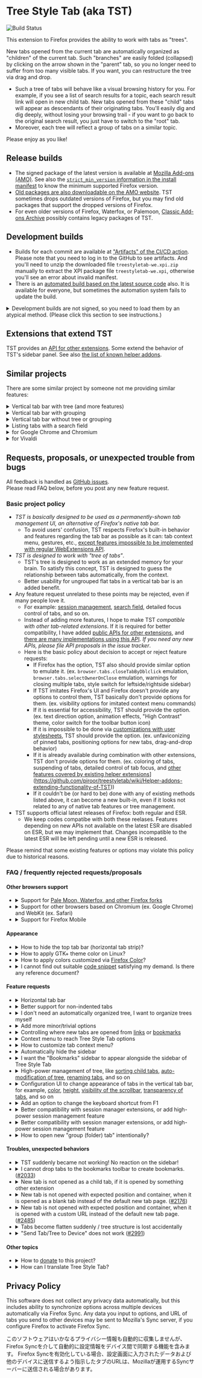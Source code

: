 # Tree Style Tab (aka TST)

![Build Status](https://github.com/piroor/treestyletab/actions/workflows/main.yml/badge.svg?branch=trunk)

This extension to Firefox provides the ability to work with tabs as "trees".

New tabs opened from the current tab are automatically organized as "children" of the current tab.
Such "branches" are easily folded (collapsed) by clicking on the arrow shown in the "parent" tab, so you no longer need to suffer from too many visible tabs.
If you want, you can restructure the tree via drag and drop.

 * Such a tree of tabs will behave like a visual browsing history for you.
   For example, if you see a list of search results for a topic, each search result link will open in new child tab.
   New tabs opened from these "child" tabs will appear as descendants of their originating tabs.
   You'll easily dig and dig deeply, without losing your browsing trail - if you want to go back to the original search result, you just have to switch to the "root" tab.
 * Moreover, each tree will reflect a group of tabs on a similar topic.

Please enjoy as you like!

## Release builds

* The signed package of the latest version is available at [Mozilla Add-ons (AMO)](https://addons.mozilla.org/firefox/addon/tree-style-tab/). See also the [`strict_min_version` information in the install manifest](https://github.com/piroor/treestyletab/blob/master/webextensions/manifest.json#L219) to know the minimum supported Firefox version.
* [Old packages are also downloadable on the AMO website](https://addons.mozilla.org/firefox/addon/tree-style-tab/versions/). TST sometimes drops outdated versions of Firefox, but you may find old packages that support the dropped versions of Firefox. 
* For even older versions of Firefox, Waterfox, or Palemoon, [Classic Add-ons Archive](https://github.com/JustOff/ca-archive) possibly contains legacy packages of TST.

## Development builds

* Builds for each commit are available at ["Artifacts" of the CI/CD action](https://github.com/piroor/treestyletab/actions?query=workflow%3ACI%2FCD).
  Please note that you need to log in to the GitHub to see artifacts.
  And you'll need to unzip the downloaded file `treestyletab-we.xpi.zip` manually to extract the XPI package file `treestyletab-we.xpi`, otherwise you'll see an error about invalid manifest.
* There is an [automated build based on the latest source code](https://piro.sakura.ne.jp/xul/xpi/nightly/treestyletab-we.xpi) also.
  It is available for everyone, but sometimes the automation system fails to update the build.

<details>
<p><summary>Development builds are not signed, so you need to load them by an atypical method. (Please click this section to see instructions.)</summary></p>

There are two methods to try them in your environment:

* Go to `about:debugging` and click "Load Temporary Add-on" button, then choose a XPI file. The development build will be loaded and active until you restart Firefox. **Note: don't uninstall the remporarily installed dev build even if you finished a test, because uninstallation clears all configs of TST.** Instead you just restart Firefox, then temporarily installed build are unloaded and the previously installed version will go back.
* If you want to try it as a regular addon instead of a temporary addon, you need to use [Nightly](https://www.mozilla.org/firefox/channel/desktop/) instead of the stable Firefox or Firefox beta. On Nightly, go to `about:config` and set `xpinstall.signatures.required` to `false`. Then you will be able to install such an unsigned XPI file.

Also, you can build a custom development build locally. For example, here are the steps to build an XPI on Ubuntu (native, or WSL on Windows 10):

```bash
$ sudo apt install git nodejs npm jq zip
$ git clone --recursive https://github.com/piroor/treestyletab.git
$ cd treestyletab/webextensions
$ make
```

Steps to build a specific revision (for example bb467286d58b3da90fd1b2e6ee8a8016e3377b97):

```
$ cd treestyletab/webextensions
$ git checkout bb467286d58b3da90fd1b2e6ee8a8016e3377b97
$ git submodule update
$ make
```

Then you will see new `.xpi` files in the current directory. You can install such a development build via `about:debugging`. Click the `Load Temporary Add-on` button and choose `treestyletab/manifest.json` or a built `.xpi` file.
</details>


## Extensions that extend TST

TST provides an [API for other extensions](https://github.com/piroor/treestyletab/wiki/API-for-other-addons).
Some extend the behavior of TST's sidebar panel.
See also [the list of known helper addons](https://github.com/piroor/treestyletab/wiki/Helper-addons-extending-functionality-of-TST).

## Similar projects

There are some similar project by someone not me providing similar features:

<details id="similar-projects-vertical-tab-bar-with-tree"><summary>Vertical tab bar with tree (and more features)</summary>
  
  * [Tree Tabs](https://addons.mozilla.org/firefox/addon/tree-tabs/)
  * [Sidebery](https://addons.mozilla.org/firefox/addon/sidebery/)
  * [ftt](https://addons.mozilla.org/firefox/addon/ftt/)
  </details>
<details id="similar-projects-vertical-tab-bar-with-grouping"><summary>Vertical tab bar with grouping</summary>
  
  * [Container Tabs Sidebar](https://addons.mozilla.org/firefox/addon/container-tabs-sidebar/)
  * [Sidebar Tabs](https://addons.mozilla.org/firefox/addon/sidebartabs/)
  * [Tab Sidebar](https://addons.mozilla.org/firefox/addon/tab-sidebar-we/)
  </details>
<details id="similar-projects-vertical-tab-bar-without-tree-or-grouping"><summary>Vertical tab bar without tree or grouping</summary>
  
  * [Tab Center Reborn](https://addons.mozilla.org/firefox/addon/tabcenter-reborn/)
  * [Vertical Tabs Reloaded](https://addons.mozilla.org/firefox/addon/vertical-tabs-reloaded/)
  * [Vertigo Tabs](https://addons.mozilla.org/firefox/addon/vertigo-tabs/)
  * [Sidebar+](https://addons.mozilla.org/firefox/addon/sidebar_plus/)
  * [Tabs2List](https://addons.mozilla.org/firefox/addon/tabs-2-list/)
  </details>
<details id="similar-projects-listing-tabs-with-a-search-field"><summary>Listing tabs with a search field</summary>
  
  Some extensions provide a pop-up list of tabs with a search field that complements TST:
  
  * [Tab Manager v2](https://addons.mozilla.org/firefox/addon/tab-manager-v2)
  * [TabSearch](https://addons.mozilla.org/firefox/addon/tab_search/)
  * [Tabby - Window & Tab Manager](https://addons.mozilla.org/firefox/addon/tabby-window-tab-manager/)
  * [Tab Master 5000](https://addons.mozilla.org/firefox/addon/tab-master-5000/)
  * [Power Tabs](https://addons.mozilla.org/firefox/addon/power-tabs/)
  * [Tabs2List](https://addons.mozilla.org/firefox/addon/tabs-2-list/): provides not only sidebar panel but a toolbar button with a popup panel also. It has an option to show a search field in the panel by default.
  </details>
<details id="similar-projects-for-google-chrome-and-chromium"><summary>for Google Chrome and Chromium</summary>
  
  * [Sidewise Tree Style Tabs](https://chrome.google.com/webstore/detail/sidewise-tree-style-tabs/biiammgklaefagjclmnlialkmaemifgo)
  * [Tabs Outliner](https://chrome.google.com/webstore/detail/tabs-outliner/eggkanocgddhmamlbiijnphhppkpkmkl)
  * [Treely: Tree Style Tab Manager](https://chrome.google.com/webstore/detail/treely-tree-style-tab-man/hbledhepdppepjnbnohiepcpcnphimdj)
  * [Tree Style Tab](https://chrome.google.com/webstore/detail/tree-style-tab/oicakdoenlelpjnkoljnaakdofplkgnd)
  </details>
<details id="similar-projects-for-vivaldi"><summary>for Vivaldi</summary>
  
  * [Tree Tabs](https://drive.google.com/drive/folders/0B3jXQpRtOfvSdkN4RW5XN2tOc3c)
  </details>


## Requests, proposals, or unexpected trouble from bugs

All feedback is handled as [GitHub issues](https://github.com/piroor/treestyletab/issues).  
Please read FAQ below, before you post any new feature request.

### Basic project policy

 * *TST is basically designed to be used as a permanently-shown tab management UI, an alternative of Firefox's native tab bar.*
   * To avoid users' confusion, TST respects Firefox's built-in behavior and features regarding the tab bar as possible as it can: tab context menu, gestures, etc., [except features impossible to be implemented with regular WebExtensions API](https://github.com/piroor/treestyletab/discussions/3449#discussioncomment-8391490).
 * *TST is designed to work with "tree of tabs"*.
   * TST's tree is designed to work as an extended memory for your brain. To satisfy this concept, TST is designed to guess the relationship between tabs automatically, from the context.
   * Better usability for ungrouped flat tabs in a vertical tab bar is an added benefit.
 * Any feature request unrelated to these points may be rejected, even if many people love it.
   * For example: [session management](https://addons.mozilla.org/firefox/addon/tab-session-manager/), [search field](https://addons.mozilla.org/firefox/addon/tab_search/), detailed focus control of tabs, and so on.
   * Instead of adding more features, I hope to make TST *compatible with other tab-related extensions*.
     If it is required for better compatibility, I have added [public APIs for other extensions](https://github.com/piroor/treestyletab/wiki/API-for-other-addons), and [there are many implementations using this API](https://github.com/piroor/treestyletab/wiki/Helper-addons-extending-functionality-of-TST).
     *If you need any new APIs, please file API proposals in the issue tracker*.
   * Here is the basic policy about decision to accept or reject feature requests:
     * If Firefox has the option, TST also should provide similar option to emulate it. (ex. `browser.tabs.closeTabByDblclick` emulation, `browser.tabs.selectOwnerOnClose` emulation, warnings for closing multiple tabs, style switch for leftside/rightside sidebar)
     * If TST imitates Firefox's UI and Firefox doesn't provide any options to control them, TST basically don't provide options for them. (ex. visibility options for imitated context menu commands)
     * If it is essential for accessibility, TST should provide the option. (ex. text direction option, animation effects, "High Contrast" theme, color switch for the toolbar button icon)
     * If it is impossible to be done via [customizations with user stylesheets](https://github.com/piroor/treestyletab/wiki/Customizing-with-CSS), TST should provide the option. (ex. unfaviconizing of pinned tabs, positioning options for new tabs, drag-and-drop behavior)
     * If it is already available during combination with other extensions, TST don't provide options for them. (ex. coloring of tabs, suspending of tabs, detailed control of tab focus, and [other features covered by existing helper extensions](https://github.com/piroor/treestyletab/wiki/Helper-addons-extending-functionality-of-TST)](https://github.com/piroor/treestyletab/wiki/Helper-addons-extending-functionality-of-TST))
     * If it couldn't be (or hard to be) done with any of existing methods listed above, it can become a new built-in, even if it looks not related to any of native tab features or tree management.
 * TST supports official latest releases of Firefox: both regular and ESR.
   * We keep codes compatibe with both these reelases.
     Features depending on new APIs not available on the latest ESR are disabled on ESR, but we may implement that.
     Changes incompatible to the latest ESR will be left pending until a new ESR is released.

Please remind that some existing features or options may violate this policy due to historical reasons.


### FAQ / frequently rejected requests/proposals

#### Other browsers support

* <details id="other-browsers-support-support-for-pale-moon-waterfox-and-other-firefox-forks"><summary>Support for <a href="https://github.com/piroor/treestyletab/issues/1043">Pale Moon, Waterfox, and other Firefox forks</a></summary>
  
  Please use [a forked version of TST for Pale Moon](https://github.com/oinkin/treestyletab) instead.
  TST is designed for latest release of Mozilla Firefox (*Please see also the [`strict_min_version` information in the install manifest](https://github.com/piroor/treestyletab/blob/master/webextensions/manifest.json#L203) to know the minimum supported Firefox version)<!-- and Mozilla Firefox ESR-->, and other applications forked from Firefox are not supported.
  
  "Waterfox Current" looks based on Firefox ESR68 and you can install TST 2.0 and later to it.
  However "Waterfox Classic" based on Firefox 56 is never supported.
  </details>
* <details id="other-browsers-support-support-for-other-browsers-based-on-chromium-ex-google-chrome-and-weblit-ex-safari"><summary>Support for other browsers based on Chromium (ex. Google Chrome) and WebKit (ex. Safari)</a></summary>
  
  TST can't be ported to other browsers because [it depends on some Firefox specific APIs like `sidebar`](https://github.com/piroor/treestyletab/issues/2801#issuecomment-768584534), so it needs to be re-implemented completely.
  Sorry, but I won't re-implement TST as an extension for other browsers by myself because I use Firefox.
  (But [there are some alternatives developed by others](#similar-projects).)
  </details>
* <details id="other-browsers-support-support-for-firefox-mobile"><summary>Support for Firefox Mobile</a></summary>
  
  Currently I have no plan to add support for mobile devices (Android and iPhone) from some reasons:
  
  * Firefox Mobile doesn't support Sidebar API.
  * Mobile devices have limited RAM. Too many numbers of tabs opened by TST may lead OOM killer to kill Firefox Mobile.
  </details>

#### Appearance

* <details id="appearance-how-to-hide-the-top-tab-bar-horizontal-tab-strip"><summary>How to hide the top tab bar (horizontal tab strip)?</summary>
  
  As a workaround, you can [create a `userChrome.css` file.](https://github.com/piroor/treestyletab/wiki/Code-snippets-for-custom-style-rules#for-userchromecss)
  But please remind that I - the original author of TST - never recommend such an usage, because TST doesn't cover full features of the native tabs due to restrictions of WebExtensions API so *some tab features become inaccessible*:
  
  * "Autoplay blocked" message and the "Play tab" button image
    ![(screenshot)](./screenshots/native-tabs.png)
  * "Share" tab context menu command
  * "Send Tab to Device" tab context menu command. (TST currently simulates it but you cannot send tabs to mobile devices.)
  
  and I also believe that TST is not enough stable to replace Firefox's tab bar completely.
  Thus I usually use TST together with horizontal tab bar for safety.
  
  If I hid the tab bar on my environment in my daily use, I might maintain the userChrome.css hack by myself, but actually I don't do that.
  So guidance to hide the tab bar need to be maintained by people who really use.
  I think it is a nightmare for regular people who don't know how to research and find out solutions with debugger.
  I intentionally don't describe details how to hide the horizontal tab bar, to save people from critical troubles.
  
  I say again, I don't recommend you to hide the horizontal tab bar if you cannot write any suitable userChrome.css hack by yourself.
  I have no motivation to investigate how to hide the horizontal tab bar, because I'll never do that and it may lead people to troubles.
  </details>
* <details id="appearance-how-to-apply-gtk-theme-color-on-linux"><summary>How to apply GTK+ theme color on Linux?</summary>
  
  Due to restrictions within Firefox, TST can not apply GTK+ theme color to its appearance by default. If you want TST's UI with colors to match other parts of Firefox, you need to configure your environment, Firefox and TST as:
  
  * Set and export an environment variable `GTK_THEME` in your `.profile` or somewhere like: `export GTK_THEME=<Your theme name like Arc-Dark>` (I don't know why but [CSS system colors on Firefox won't respect GTK's theme colors, if this environment variable is missing](https://github.com/piroor/treestyletab/issues/2969).)
  * Firefox's about:config
    * *`widget.content.allow-gtk-dark-theme`=`true` (not default)*
    * `widget.content.gtk-theme-override`=unset (default)
  * TST's options (pattern 1, using "Proton" theme)
    * "Appearance" => "Theme" => "Proton" (default)
    * "Development" => "Color scheme" => "System Color" (default)
  * TST's options (pattern 1b, using "Photon" theme)
    * "Appearance" => "Theme" => "Photon" (default)
    * *"Advanced" => "Extra style rules..." => [paste these lines](https://github.com/piroor/treestyletab/blob/5a8569c22feeaedeecde623a86832db7bc0419a2/webextensions/sidebar/styles/photon/photon.css#L49-L76) (not default)*
    * "Development" => "Color scheme" => "System Color" (default)
  * TST's options (pattern 2, using less extra style rules)
    * *"Appearance" => "Theme" => "High Contrast" (not default)*
    * "Advanced" => "Extra style rules..." => no active style rule (default)
    * "Development" => "Color scheme" => "System Color" (default)
  
  For more details, please see also [the discussions in the issue #2667](https://github.com/piroor/treestyletab/issues/2667).
  </details>
* <details id="appearance-how-to-apply-colors-customized-via-firefox-color"><summary>How to apply colors customized via <a href="https://color.firefox.com/">Firefox Color</a>?</summary>
  
  In short, there is a workaround:
  
  1. Go to TST's options.
  2. Choose "Development" => "Color scheme" => "Photon".
  3. Add a [CSS declaration applying Firefox's native tab colors](https://github.com/piroor/treestyletab/wiki/Code-snippets-for-custom-style-rules#apply-tab-colors-exactly-same-to-firefoxs-native-2780) to "Advanced" => "Extra style rules for contents provided by Tree Style Tab".
  
  For more detailed background, please see also [my comment in the issue #2780](https://github.com/piroor/treestyletab/issues/2780#issuecomment-746043627).
  </details>
* <details id="appearance-i-cannot-find-out-suitable-code-snippet-satisfying-my-demand-is-there-any-reference-document"><summary>I cannot find out suitable <a href="https://github.com/piroor/treestyletab/wiki/Code-snippets-for-custom-style-rules">code snippet</a> satisfying my demand. Is there any reference document?</summary>
  
  Sadly there is no stable reference document due to unstableness of TST's DOM structure. The [code snippets](https://github.com/piroor/treestyletab/wiki/Code-snippets-for-custom-style-rules) are just examples for the time they were written, and they may be broken by changes on TST itself, thus they need to be updated by users through [investigation with the debugger](https://github.com/piroor/treestyletab/wiki/How-to-inspect-tree-of-tabs#how-to-inspect-the-sidebar).
  </details>

#### Feature requests

* <details id="feature-requests-horizontal-tab-bar"><summary>Horizontal tab bar</summary>
  
  It is not possible for Tree Style Tab to support horizontal tabs. 
  TST 2.0 and later is implemented as a Firefox sidebar, there is no chance to provide a horizontal version of the extension.
  </details>
* <details id="feature-requests-better-support-for-non-indented-tabs"><summary>Better support for non-indented tabs</summary>
  
  This is beyond the scope of "Tree" Style Tab.
  There exist [complementary extensions that can provide vertical tabs without a tree](#similar-projects).
  </details>
* <details id="feature-requests-i-dont-need-an-automatically-organized-tree-i-want-to-organize-trees-myself"><summary>I don't need an automatically organized tree, I want to organize trees myself</summary>
  
  You can switch off this behavior:
  
  1. Go to TST's configuration.
  2. "Development" section.
  3. Expand the section "All Configs". Then all internal configurations are listed.
  4. Clear the ☐ `autoAttach` checkbox.
  5. Clear the ☐ `syncParentTabAndOpenerTab` checkbox.
  
  With those preferences unset, TST will no longer automatically attach new tabs to a tree.
  
  To select multiple tabs, for drag-and-drop: <kbd>Shift</kbd>/<kbd>Ctrl</kbd>-click. [Multiple Tab Handler](https://addons.mozilla.org/firefox/addon/multiple-tab-handler/) has additional features.
  </details>
* <details id="feature-requests-add-more-minor-trivial-options"><summary>Add more minor/trivial options</summary>
  
  Please see the [list of helper extensions](#extensions-that-extend-tst).
  For the appearance of tabs in the sidebar, [custom user styles](https://github.com/piroor/treestyletab/wiki/Code-snippets-for-custom-style-rules) may help.
  
  The variety of configurations for TST will not increase infinitely.
  Instead, I hope to reduce the variety.
  High customizability is out of scope.
  I want to limit options to those that are truly essential.
  Too many options would kill this project, because they would cloud the main concept of TST and would attract people who don't share my core vision.
  
  Please see also the [basic project policy](#basic-project-policy) 
  </details>
* <details id="feature-requests-controlling-where-new-tabs-are-opened-from-links-or-bookmarks"><summary>Controlling where new tabs are opened from <a href="https://github.com/piroor/treestyletab/issues/1052">links</a> or <a href="https://github.com/piroor/treestyletab/issues/263">bookmarks</a></summary>
  
  Available with TST 3.7.0 and later, as an expert option: "Tabs from any other trigger" under the "New Tabs Behavior" section.
  [We cannot control the behavior for each detailed case, due to limitations of the WebExtensions API.](https://github.com/piroor/treestyletab/issues/2391#issuecomment-542302281)
  </details>
* <details id="feature-requests-context-menu-to-reach-tree-style-tab-options"><summary>Context menu to reach Tree Style Tab options</summary>
  
  If you use the TST toolbar button, you can open the options page directly from the context menu of the button. 
  Globally, Firefox provides a "Manage Extension" command in the context menus of toolbar buttons that are provided by extensions. 
  TST provides additional commands, such as the options dialog at the menu for a shortcut.
  
  I'm against providing a command such as "TST Options" in the tab context menu, for these reasons:
  
  * The command is fundamentally unrelated to the context: "what command do you want to invoke for the tab?"
  * If you need to change options too frequently during daily use, something is wrong. For example, failure of auto-detection of TST for your action's context. Instead of working around, I believe that such problems should be fixed through improved auto-detection by TST.
  
  If you do frequently open TST options, you can bookmark this address: `ext+treestyletab:options` – your bookmark will open the options page in a tab.
  </details>
* <details id="feature-requests-how-to-customize-tab-context-menu"><summary>How to customize tab context menu?</summary>
  
  You can do this with `userChrome.css`. There's advice for [activation of `userChrome.css`](https://github.com/piroor/treestyletab/wiki/Code-snippets-for-custom-style-rules#for-userchromecss) and [style rules to hide specific context menu items](https://github.com/piroor/treestyletab/wiki/Code-snippets-for-custom-style-rules#hide-context-menu-items-in-the-sidebar-2116).
  
  I have no plan to add a configuration UI for items that are native to the tab context menu of Firefox.
  [Here are some comments describing my reasons for this decision.](https://github.com/piroor/treestyletab/issues/2658)
  ([There is another FAQ topic, please see it also.](#feature-requests-add-more-minor-trivial-options))
  </details>
* <details id="feature-requests-automatically-hide-the-sidebar"><summary>Automatically hide the sidebar</summary>
  
  Due to limitations of the WebExtensions API, this is impossible.
  There exists [a workaround with userChrome.css](https://github.com/piroor/treestyletab/wiki/Code-snippets-for-custom-style-rules#auto-showhide-sidebar-by-mouseover-hover).
  
  The WebExtensions API allows us to toggle visibility of the sidebar with [keyboard shortcuts](https://developer.mozilla.org/en-US/docs/Mozilla/Add-ons/WebExtensions/manifest.json/commands#Key_combinations) and the toolbar button.
  Other arbitrary timings are disallowed, including `mouseover` and long-press of a key.
  </details>
* <details id="feature-requests-i-want-the-bookmarks-sidebar-to-appear-alongside-the-sidebar-of-tree-style-tab"><summary>I want the "Bookmarks" sidebar to appear alongside the sidebar of Tree Style Tab</summary>
  
  This is currently impossible due to Mozilla bug [1328776 - Provide ability to show multiple sidebar contents parallelly)](https://bugzilla.mozilla.org/show_bug.cgi?id=1328776). Workarounds include:
  
  * [TST Bookmarks Subpanel](https://addons.mozilla.org/firefox/addon/tst-bookmarks-subpanel/), which places a collapsible "Bookmarks" panel below Tree Style Tabs.
  * [Aggregate Tabs to Main Window](https://addons.mozilla.org/firefox/addon/aggregate-tabs-to-main-window/), through which multiple windows can help your workflow – "one window for a sidebar", "another window for browsing tabs". You can treat such windows as virtual multiple sidebars.
  </details>
* <details id="feature-requests-high-power-management-of-tree-like-sorting-child-tabs-auto-modification-of-tree-renaming-tabs-and-so-on"><summary>High-power management of tree, like <a href="https://github.com/piroor/treestyletab/issues/94">sorting child tabs</a>, <a href="https://github.com/piroor/treestyletab/issues/509">auto-modification of tree</a>, <a href="https://github.com/piroor/treestyletab/issues/794">renaming tabs</a>, and so on</summary>
  
  Please see the [list of helper extensions](#extensions-that-extend-tst).
  [TST More Tree Commands](https://addons.mozilla.org/firefox/addon/tst-more-tree-commands/)'s [issue tracker](https://github.com/piroor/tst-more-tree-commands/issues) may be a good place to track your request.
  
  Please note that "useful" features won't be implemented to TST itself as a built-in feature.
  ([There is another FAQ topic, please see it also.](#feature-requests-add-more-minor-trivial-options))
  
  I believe that generally "tree of tabs should be a visualized history of web browsing", because they are built on relations where you came from.
  Possibly such a tree is facially chaotic, but it just mirrors your actual footmarks, so you'll easily find out where is the target tab based on a map in your mind. Moreover, those relations themselves may let you recall forgotten idea you thought while you were browsing those tabs.
  
  On the other hand, sorted tabs based on URLs or something will be beautiful - but that's all.
  Such sorted tabs won't help me - I'm very forgetful.
  In other words, I just need something which memorizes my chaotic mind as-is.
  
  By the way, my another addon [Multiple Tab Handler](https://addons.mozilla.org/firefox/addon/multiple-tab-handler/) will help you if you frequently modify tree by drag and drop.
  It provides ability to select multiple tabs by Ctrl-Click or Shift-Click and you can drag selected tabs at once.
  </details>
* <details id="feature-requests-configuration-ui-to-change-appearance-of-tabs-in-the-vertical-tab-bar-for-example-color-height-visibility-of-the-scrollbar-transparency-of-tabs-and-so-on"><summary>Configuration UI to change appearance of tabs in the vertical tab bar, for example, <a href="https://github.com/piroor/treestyletab/issues/539">color</a>, <a href="https://github.com/piroor/treestyletab/issues/236">height</a>, <a href="https://github.com/piroor/treestyletab/issues/514">visibility of the scrollbar</a>, <a href="https://github.com/piroor/treestyletab/issues/651">transparency of tabs</a>, and so on</summary>
  
  There is a plan to implement an input field to write custom CSS rules, so it will work like as `userChrome.css`.
  See the [code snippets](https://github.com/piroor/treestyletab/wiki/Code-snippets-for-custom-style-rules) and [details of inspection for the sidebar contents](https://github.com/piroor/treestyletab/issues/1725#issuecomment-359856516).
  </details>
* <details id="feature-requests-add-an-option-to-change-the-keyboard-shortcut-from-f1"><summary>Add an option to change the keyboard shortcut from F1</summary>
  
  [Firefox itself provides the feature.](https://support.mozilla.org/en-US/kb/manage-extension-shortcuts-firefox)
  </details>
* <details id="feature-requests-better-compatibility-with-session-manager-extensions-or-add-high-power-session-management-feature"><summary>Better compatibility with session manager extensions, or add high-power session management feature</summary>
  
  TST should work well with any other session manager extension together, if it respects [`openerTabId` of `tabs.Tab`](https://developer.mozilla.org/en-US/docs/Mozilla/Add-ons/WebExtensions/API/tabs/Tab).
  [Tab Session Manager (aka TSM)](https://addons.mozilla.org/firefox/addon/tab-session-manager/) is one of examples.
  (Moreover, TST also provides an [API to open tabs with structure more safely](https://github.com/piroor/treestyletab/wiki/API-for-other-addons#open-new-tab-bypassing-tsts-tab-control-behavior).
  TST and the session manager extension will work together more smoothly, if it opens tabs via the API.)
  
  In other words, TST can't collaborate with any other extension if it does not give `openerTabId` as a hint to construct trees.
  On such cases it is required to improve the other collaborator extension itself.
  Sadly [it beyonds my power and needs a cooperation by the extension's author](https://github.com/piroor/treestyletab/issues/2914).
  
  As a workaround, you can use TST's bookmarking feature to save trees of tabs.
  Select tabs (via Ctrl-click or Shift-click on tabs in the sidebar) and choose "Bookmark Tabs..." from the context menu, then TST creates a bookmark folder and bookmarks under the folder from selected tabs.
  After that please right-click on the bookmark folder and choose "Open All as a Tree", then you'll get tabs with restored tree structure.
  </details>
* <details id="feature-requests-better-compatibility-with-session-manager-extensions-or-add-high-power-session-management-feature"><summary>Better compatibility with session manager extensions, or add high-power session management feature</summary>
  
  TST should work well with any other session manager extension together, if it respects [`openerTabId` of `tabs.Tab`](https://developer.mozilla.org/en-US/docs/Mozilla/Add-ons/WebExtensions/API/tabs/Tab).
  [Tab Session Manager (aka TSM)](https://addons.mozilla.org/firefox/addon/tab-session-manager/) is one of examples.
  (Moreover, TST also provides an [API to open tabs with structure more safely](https://github.com/piroor/treestyletab/wiki/API-for-other-addons#open-new-tab-bypassing-tsts-tab-control-behavior).
  TST and the session manager extension will work together more smoothly, if it opens tabs via the API.)
  
  In other words, TST can't collaborate with any other extension if it does not give `openerTabId` as a hint to construct trees.
  On such cases it is required to improve the other collaborator extension itself.
  Sadly [it beyonds my power and needs a cooperation by the extension's author](https://github.com/piroor/treestyletab/issues/2914).
  
  As a workaround, you can use TST's bookmarking feature to save trees of tabs.
  Select tabs (via Ctrl-click or Shift-click on tabs in the sidebar) and choose "Bookmark Tabs..." from the context menu, then TST creates a bookmark folder and bookmarks under the folder from selected tabs.
  After that please right-click on the bookmark folder and choose "Open All as a Tree", then you'll get tabs with restored tree structure.
  </details>
* <details id="feature-requests-how-to-open-new-group-folder-tab-intentionally"><summary>How to open new "group (folder) tab" intentionally?</summary>
  
  A helper addon [TST More Tree Commands](https://addons.mozilla.org/firefox/addon/tst-more-tree-commands/) provides a context menu command to create a new "group" from multiselected tabs.
  
  If you hope to open a new "group (folder) tab" individually, preparing bookmark items to do that may become a solution, because a "group tab" is actually just an internal page with special URL. Such a "group tab" is actually implemented as a local page with internal URL of TST itself. Because of such internal pages have unique host part for each installation due to security reasons, TST provides special URI `ext+treestyletab:group` as a stable alias across installations. For example:

  |Title|URL|What will happen|
  |-----|---|-------|
  |New Group|`ext+treestyletab:group?title=New%20Group`|Creates a new permanent group tab (it won't be closed automatically by TST.)|
  |New Temporary Group|`ext+treestyletab:group?title=New%20Temporary%20Group&temporary=true`|Creates a new temporary group tab. It will be closed automatically by TST when there is no child.|
  |New Quite Temporary Group|`ext+treestyletab:group?title=New%20Temporary%20Group&temporaryAggressive=true`|Creates a new temporary group tab. It will be closed automatically by TST when there is only one child tab is left.|
  
  There are some more URL options but they are quite internal and unstable. Instead it is recommended to create bookmarks from existing group tabs whici is opened with URL like `moz-extension://xxxxx/resources/group-tab.html?...`, after you configure it with their UI (checkboxes and title input field.) TST automatically detects creation of bookmarks with such internal URLs and updates the saved URL to an alias prefixed with `ext+treestyletab:group?`.
  </details>


#### Troubles, unexpected behaviors

* <details id="feature-requests-tst-suddenly-become-not-working-no-reaction-on-the-sidebar"><summary>TST suddenly became not working! No reaction on the sidebar!</summary>
  
  1. Please try closing the sidebar and reopen it again, to reload the sidebar presentation module of TST.
     TST may work again if the trouble is due to a disconnection between TST's internal modules.
  2. If reopening the sidebar doesn't solve the problem, try disabling and re-enabling TST on the add-ons manager, to reload TST completely.
     TST may work again if the trouble is due to something broken internal status of TST itself.
  3. If both reopening and reloading don't solve the problem, restart Firefox please.
     If the trouble is due to something problems happening in a deeply low layer, we cannot recover the normal status without restarting of Firefox.
* <details id="feature-requests-i-cannot-drop-tabs-to-the-bookmarks-toolbar-to-create-bookmarks-2033"><summary>I cannot drop tabs to the bookmarks toolbar to create bookmarks. (<a href="https://github.com/piroor/treestyletab/issues/2033">#2033</a>)</summary>
  
  In short: shift-dragging of tabs will allow you to drop tabs to the bookmarks toolbar. Otherwise [TST Bookmarks Subpanel](https://addons.mozilla.org/firefox/addon/tst-bookmarks-subpanel/) possibly helps you.
  
  From [a change introduced at the bug 1453153 (affects on Firefox 63 and later)](https://bugzilla.mozilla.org/show_bug.cgi?id=1453153), now Firefox doesn't allow extensions to provide ability to do "creating bookmarks (or links) by drag and drop of tabs" and "detach a tab to a new window by dropping it outside of the window" in same time - those functionailities are quite exclusive.
(For more technical details, see [my comment at the issue #2033](https://github.com/piroor/treestyletab/issues/2033#issuecomment-422157577).)
  
  Thus, now TST provides two different effects to gestures:
  
  * Dragging tabs to out of the tab bar: detach dropped tabs to a new window. You cannot drop tabs to the bookmark toolbar.
  * Shift-dragging tabs to out of the tab bar: create links to the desktop from dropped tabs. You can drop tabs to the bookmark toolbar to create bookmarks.
  
  You can switch these behaviors.
  Please go to the "Drag and Drop" section of TST's options page.
  (By the way, [TST Bookmarks Subpanel](https://addons.mozilla.org/firefox/addon/tst-bookmarks-subpanel/)'s small Bookmarks panel always accept drag and drop of TST's tree without such modifier keys.)
  
  For more preference, you can use a [small drag handles](https://addons.mozilla.org/firefox/addon/tst-tab-drag-handle/) with a helper addon: they will appear when the cursor is hovering on left edge (or right edge for inverted appearance) of a tab for a while.
  You can start dragging of the tab from one of handles, with specified effect for each without any modifier key.
  </details>
* <details id="feature-requests-new-tab-is-not-opened-as-a-child-tab-if-it-is-opened-by-something-another-extension"><summary>New tab is not opened as a child tab, if it is opened by something other extension</summary>
  
  TST should work well with any other extension together, if it respects [`openerTabId` of `tabs.Tab`](https://developer.mozilla.org/en-US/docs/Mozilla/Add-ons/WebExtensions/API/tabs/Tab).
  Tabs opened with the information will automatically organized as children of the opener tab, by TST.
  
  In other words, TST can't collaborate with any other extension if it does not give `openerTabId` as a hint to construct trees.
  On such cases it is required to improve the other collaborator extension itself.
  Sadly it beyonds my power and needs a cooperation by the extension's author.
  </details>
* <details id="feature-requests-new-tab-is-not-opened-with-expected-position-and-container-when-it-is-opened-as-a-blank-tab-instead-of-the-default-new-tab-page-2176"><summary>New tab is not opened with expected position and container, when it is opened as a blank tab instead of the default new tab page. (<a href="https://github.com/piroor/treestyletab/issues/2176#issuecomment-714853450">#2176</a>)</summary>
  
  This is a known issue and hard (or impossible) to be fixed on TST, due to restrictions of WebExtensions API.
  TST cannot detect "a new blank tab is intentionally opened by the user with the keyboard shortcut Ctrl-T", because all new tabs are initially opened with the `about:blank` URL even if you open a new tab from a link.
  Sadly there is no more hint to detect the context how a new tab is opened by you.
  
  For a workaround, you can define a custom shortcut to open a new blank tab with TST's settings: assigning something shortcut for the command "Open a new tab: Child Tab" at the add-ons manager.
  Go to `about:addons` => click the gear button => "Manage Extension Shortcuts" => "Tree Style Tab" => "Show 40 More" => "Open a new tab: Child Tab" => set something shortcut like Ctrl+Alt+T, then you'll get a child tab as expected with the shortcut instead of the default Ctrl-T.
  </details>
* <details id="feature-requests-new-tab-is-not-opened-with-expected-position-and-container-when-it-is-opened-with-a-custom-url-instead-of-the-default-new-tab-page-2485"><summary>New tab is not opened with expected position and container, when it is opened with a custom URL instead of the default new tab page. (<a href="https://github.com/piroor/treestyletab/issues/2485#issuecomment-719673532">#2485</a>)</summary>
  
  You need to change the TST's option `New Tabs Behavior` => `Basic control for New Blank Tab` => `Guess a newly opened tab as opened by "New Blank Tab" action, when it is opened with the URL` to detect new tabs opened with any custom URL.
  It is `about:newtab` by default for Firefox's native new tabs.

  * If you use any addon providing a fixed custom new tab page (ex. [Momentum](https://addons.mozilla.org/firefox/addon/momentumdash/)), open a new tab and show the developer tool with the keyboard shortcut `Ctrl-Shift-K`, then type `location.href` in the console. You'll see the actual URL of the new tab page like `moz-extension://XXXXXXXX-XXXX-XXXX-XXXX-XXXXXXXXXXXX/dashboard.html`.
    The UUID part is random due to security reasons.
  * If you use [New Tab Override](https://addons.mozilla.org/firefox/addon/new-tab-override/) to set a custom URL for new tabs, you cannot get the actual internal URL of new tabs with the method above, because it is immediately redirected.
    It is `moz-extension://XXXXXXXX-XXXX-XXXX-XXXX-XXXXXXXXXXXX/html/newtab.html`, the UUID part can be found at `about:debugging#/runtime/this-firefox` => `Extensions` => `New Tab Override` => `Internal UUID`.
  </details>
* <details id="feature-requests-tabs-become-flatten-suddenly-tree-strucutre-is-lost-accidentally"><summary>Tabs become flatten suddenly / tree structure is lost accidentally</summary>
  
  Such a problem may happen sometimes regardless I'm continuously struggling to solve them. Sadly on most cases there is no way to get back lost tree structure. (Sometimes, closing the window and restoring it via Ctrl-Shift-N may restore the window with correct tree structure, but it is effective only on very limited cases.)
  There are some workarounds to save your tree of tabs before you encounter such a situation:

  * [Tab Session Manager](https://addons.mozilla.org/firefox/addon/tab-session-manager/) supports saving sessions with tree information. Please remind that you need to activate compatibility option manually.
  * TST allows you to take a snapshot of tabs tree to a bookmark folder. Select all tabs (via shift-click, ctrl-click, or "Select All Tabs"), and bookmark selected tabs via the "Bookmark Tabs..." command in tabs context menu on the sidebar panel. Created bookmarks will have `>` marks in their title, it means their tree level. Right click on the bookmark folder and choose the command "Open All as a Tree", then TST will open tabs from the bookmark folder with tree structure constructed from the `>` marks of their title.
  </details>
* <details id="feature-requests-send-tab-tree-to-device-does-not-work"><summary>"Send Tab/Tree to Device" does not work (<a href="https://github.com/piroor/treestyletab/issues/2991">#2991</a>)</summary>
  
  In short: it is unavoidable problem. You need to use the feature very carefully due to unavoidable restrictions.
  
  * Firefox does not allow addons to access Firefox Sync features like "send tab to device" directly. Such an API proposal was already rejected. See also: [1417183 - Provide a web extensions API-based way to send pages between devices](https://bugzilla.mozilla.org/show_bug.cgi?id=1417183) (_WONTFIX_)
  * Instead, [storage.sync](https://developer.mozilla.org/en-US/docs/Mozilla/Add-ons/WebExtensions/API/storage/sync) API is the only one method for addons to share user data across devices.
  * Thus TST **simulates** Firefox's "send tab to device" feature based on storage.sync API. **The simulated feature does not work same as Firefox's native one due to various restrictions.**
    * TST tries to suggest device name from available information, but it may have less identifiability because Firefox does not allow addons to get native device name. Thus **you need to give enough identifiable name manually**.
    * storage.sync has **no guarantee that written data is synchronize immediately**. Even if you change device name from TST options or choose the "send tab/tree to device" command, you may need to wait until Firefox synchronize storage.sync data. Sadly we don't know when it happens.
    * So, if you need to send or receive tabs via TST's "send tab/tree" command immediately, you'll need to run "sync now" command of Firefox itself on **both** sender and receiver Firefoxes after you ran the "send tab/tree" command.
    * **You cannot send tabs from Firefox Desktop to Firefox Mobile via TST's tab context menu**. You need to install TST to both sender and receiver Firefoxes, but TST is not available on Firefox Mobile.
   
  To avoid those restrictions I always use both horizontal and vertical tab bars together. I ordinary use Firefox's native "Send Tab to Device" command instead of TST's one. This is one of reasons why I don't recommend to hide the horizontal tab bar.
  </details>

#### Other topics

* <details id="other-topics-how-to-donate-to-this-project"><summary>How to <a href="https://github.com/piroor/treestyletab/issues/761">donate</a> to this project?</summary>
  
  Thanks, but sorry, I have no plans to accept any donations for these reasons:
  
  * The biggest reason is: because I want to keep me as the prime user of this project.
    I want to keep having a privilege to say "no" about requests that do not match my vision.
    My hands are already full with maintenance of Tree Style Tab for my use case.
    (Of course I know that donation is not payment, but I'm afraid that I would think about voices from people who did donation more seriously and it would unconsciously conflict with my policies.)
  * Also, I'm afraid of [social undermining](https://en.wikipedia.org/wiki/Social_undermining).
  * I'm an employee of the [ClearCode Inc.](https://www.clear-code.com/)
    My employer allows me to develop my extensions during business hours, because my job is technical support to customers (enterprise users of Firefox and Thunderbird) and the development increases my skills with Firefox and Thunderbird.
    In other words, my addon projects already have monetary support enoughly.
    Stagnation of my addon projects are mostly caused from technical reasons or lowering of motivation, not monetary reasons.
  
  Any other contribution to this project is welcome - translation, debugging, triaging of issues, and more.
  If you have fixed a bug you met, please send a pull request - I'll merge it.
  If you have different plans about TST, please fork this project freely for your purpose, if needed.
  </details>
* <details id="other-topics-how-can-i-translate-thee-style-tabs"><summary>How can I translate Tree Style Tab?</summary>
  
  See the [Notes for translators](webextensions/_locales/README.md)
 </details>



## Privacy Policy

This software does not collect any privacy data automatically, but this includes ability to synchronize options across multiple devices automatically via Firefox Sync.
Any data you input to options, and URL of tabs you send to other devices may be sent to Mozilla's Sync server, if you configure Firefox to activate Firefox Sync.

このソフトウェアはいかなるプライバシー情報も自動的に収集しませんが、Firefox Syncを介して自動的に設定情報をデバイス間で同期する機能を含みます。
Firefox Syncを有効化している場合、設定画面に入力されたデータおよび他のデバイスに送信するよう指示したタブのURLは、Mozillaが運用するSyncサーバーに送信される場合があります。
